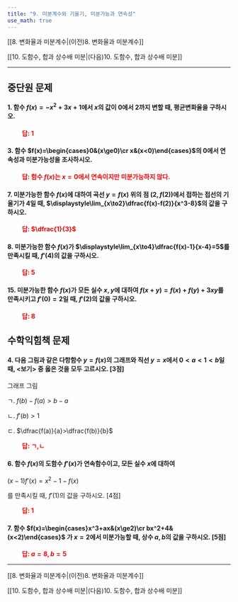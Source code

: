 ```yaml
---
title: "9. 미분계수와 기울기, 미분가능과 연속성"
use_math: true
---
```

[[8. 변화율과 미분계수|(이전)8. 변화율과 미분계수]]

[[10. 도함수, 합과 상수배 미분|(다음)10. 도함수, 합과 상수배 미분]]

***
## 중단원 문제

#### 1. 함수 $f(x)=-x^2+3x+1$에서 $x$의 값이 0에서 2까지 변할 때, 평균변화율을 구하시오.

**<span style="color: red;">$\qquad$답: $1$</span>**

#### 3. 함수 $f(x)=\begin{cases}0&(x\ge0)\cr x&(x<0)\end{cases}$의 0에서 연속성과 미분가능성을 조사하시오.

**<span style="color: red;">$\qquad$답: 함수 $f(x)$는 $x=0$에서 연속이지만 미분가능하지 않다.</span>**

#### 7. 미분가능한 함수 $f(x)$에 대하여 곡선 $y=f(x)$ 위의 점 $(2, f(2))$에서 접하는 접선의 기울기가 4일 때, $\displaystyle\lim_{x\to2}\dfrac{f(x)-f(2)}{x^3-8}$의 값을 구하시오.

**<span style="color: red;">$\qquad$답: $\dfrac{1}{3}$</span>**

#### 8. 미분가능한 함수 $f(x)$가 $\displaystyle\lim_{x\to4}\dfrac{f(x)-1}{x-4}=5$를 만족시킬 때, $f'(4)$의 값을 구하시오.

**<span style="color: red;">$\qquad$답: $5$</span>**

#### 15. 미분가능한 함수 $f(x)$가 모든 실수 $x, y$에 대하여 $f(x+y)=f(x)+f(y)+3xy$를 만족시키고 $f'(0)=2$일 때, $f'(2)$의 값을 구하시오.

**<span style="color: red;">$\qquad$답: $8$</span>**

## 수학익힘책 문제

#### 4. 다음 그림과 같은 다항함수 $y=f(x)$의 그래프와 직선 $y=x$에서 $0<a<1<b$일 때, $<$보기$>$ 중 옳은 것을 모두 고르시오. [3점]

그래프 그림

ㄱ. $f(b)-f(a)>b-a$

ㄴ. $f'(b)>1$

ㄷ. $\dfrac{f(a)}{a}>\dfrac{f(b)}{b}$

**<span style="color: red;">$\qquad$답: ㄱ,ㄴ</span>**


#### 6. 함수 $f(x)$의 도함수 $f'(x)$가 연속함수이고, 모든 실수 $x$에 대하여

$(x-1)f'(x)=x^2-1-f(x)$

를 만족시킬 때, $f'(1)$의 값을 구하시오. [4점]

**<span style="color: red;">$\qquad$답: $1$</span>**


#### 7. 함수 $f(x)=\begin{cases}x^3+ax&(x\ge2)\cr bx^2+4&(x<2)\end{cases}$ 가 $x=2$에서 미분가능할 때, 상수 $a, b$의 값을 구하시오. [5점]

**<span style="color: red;">$\qquad$답: $a=8, b=5$</span>**


***

[[8. 변화율과 미분계수|(이전)8. 변화율과 미분계수]]

[[10. 도함수, 합과 상수배 미분|(다음)10. 도함수, 합과 상수배 미분]]